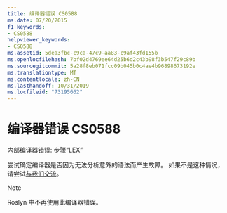 ```yaml
---
title: 编译器错误 CS0588
ms.date: 07/20/2015
f1_keywords:
- CS0588
helpviewer_keywords:
- CS0588
ms.assetid: 5dea3fbc-c9ca-47c9-aa83-c9af43fd155b
ms.openlocfilehash: 7bf02d4769ee64d25b6d2c43b98f3b547f29c89b
ms.sourcegitcommit: 5a28f8eb071fcc09b045b0c4ae4b96898673192e
ms.translationtype: MT
ms.contentlocale: zh-CN
ms.lasthandoff: 10/31/2019
ms.locfileid: "73195662"
---
```

# <a name="compiler-error-cs0588"></a>编译器错误 CS0588

内部编译器错误: 步骤“LEX”

 尝试确定编译器是否因为无法分析意外的语法而产生故障。 如果不是这种情况，请尝试[与我们交流](/visualstudio/ide/feedback-options)。
 
> [!NOTE]
> Roslyn 中不再使用此编译器错误。 
